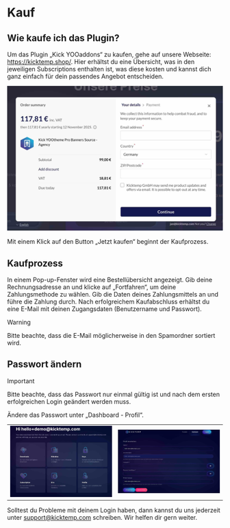 # Kauf

## Wie kaufe ich das Plugin?

Um das Plugin „Kick YOOaddons“ zu kaufen, gehe auf unsere Webseite: https://kicktemp.shop/.
Hier erhältst du eine Übersicht, was in den jeweiligen Subscriptions enthalten ist, was diese kosten und kannst dich ganz einfach für dein passendes Angebot entscheiden.

![Kaufprozess.jpg](assets/JPEG/gettingstarted/Kaufprozess.jpg)

Mit einem Klick auf den Button „Jetzt kaufen“ beginnt der Kaufprozess.

## Kaufprozess

In einem Pop-up-Fenster wird eine Bestellübersicht angezeigt. Gib deine Rechnungsadresse an und klicke auf „Fortfahren“, um deine Zahlungsmethode zu wählen. Gib die Daten deines Zahlungsmittels an und führe die Zahlung durch.
Nach erfolgreichem Kaufabschluss erhältst du eine E-Mail mit deinen Zugangsdaten (Benutzername und Passwort).

> [!WARNING]
>Bitte beachte, dass die E-Mail möglicherweise in den Spamordner sortiert wird.

## Passwort ändern

> [!IMPORTANT]
> Bitte beachte, dass das Passwort nur einmal gültig ist und nach dem ersten erfolgreichen Login geändert werden muss.

Ändere das Passwort unter „Dashboard - Profil“.

|                                                                            |                                                                            |
|----------------------------------------------------------------------------|----------------------------------------------------------------------------|
| ![Dashboard_Profil.jpeg](assets/JPEG/gettingstarted/Dashboard_Profil.jpeg) | ![Passwort_aendern.jpeg](assets/JPEG/gettingstarted/Passwort_aendern.jpeg) |

Solltest du Probleme mit deinem Login haben, dann kannst du uns jederzeit unter support@kicktemp.com schreiben. Wir helfen dir gern weiter.
